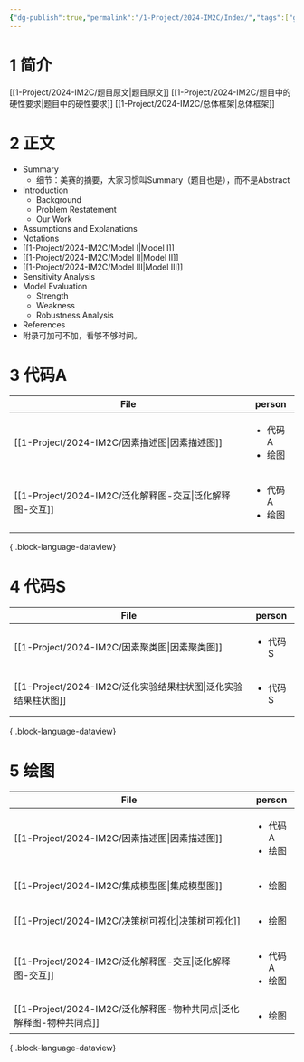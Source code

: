 ```yaml
---
{"dg-publish":true,"permalink":"/1-Project/2024-IM2C/Index/","tags":["gardenEntry"]}
---
```


# 1 简介
[[1-Project/2024-IM2C/题目原文\|题目原文]]
[[1-Project/2024-IM2C/题目中的硬性要求\|题目中的硬性要求]]
[[1-Project/2024-IM2C/总体框架\|总体框架]]
# 2 正文
- Summary
	- 细节：美赛的摘要，大家习惯叫Summary（题目也是），而不是Abstract
- Introduction
	- Background
	- Problem Restatement
	- Our Work
- Assumptions and Explanations
- Notations
- [[1-Project/2024-IM2C/Model I\|Model I]]
- [[1-Project/2024-IM2C/Model II\|Model II]]
- [[1-Project/2024-IM2C/Model III\|Model III]]
- Sensitivity Analysis
- Model Evaluation
	- Strength
	- Weakness
	- Robustness Analysis
- References
- 附录可加可不加，看够不够时间。
# 3 代码A
| File                                          | person                           |
| --------------------------------------------- | -------------------------------- |
| [[1-Project/2024-IM2C/因素描述图\|因素描述图]]       | <ul><li>代码A</li><li>绘图</li></ul> |
| [[1-Project/2024-IM2C/泛化解释图-交互\|泛化解释图-交互]] | <ul><li>代码A</li><li>绘图</li></ul> |

{ .block-language-dataview}
# 4 代码S
| File                                            | person                |
| ----------------------------------------------- | --------------------- |
| [[1-Project/2024-IM2C/因素聚类图\|因素聚类图]]         | <ul><li>代码S</li></ul> |
| [[1-Project/2024-IM2C/泛化实验结果柱状图\|泛化实验结果柱状图]] | <ul><li>代码S</li></ul> |

{ .block-language-dataview}
# 5 绘图
| File                                                | person                           |
| --------------------------------------------------- | -------------------------------- |
| [[1-Project/2024-IM2C/因素描述图\|因素描述图]]             | <ul><li>代码A</li><li>绘图</li></ul> |
| [[1-Project/2024-IM2C/集成模型图\|集成模型图]]             | <ul><li>绘图</li></ul>             |
| [[1-Project/2024-IM2C/决策树可视化\|决策树可视化]]           | <ul><li>绘图</li></ul>             |
| [[1-Project/2024-IM2C/泛化解释图-交互\|泛化解释图-交互]]       | <ul><li>代码A</li><li>绘图</li></ul> |
| [[1-Project/2024-IM2C/泛化解释图-物种共同点\|泛化解释图-物种共同点]] | <ul><li>绘图</li></ul>             |

{ .block-language-dataview}
